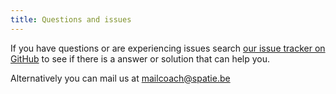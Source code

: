 ```yaml
---
title: Questions and issues
---
```


If you have questions or are experiencing issues search [our issue tracker on GitHub](https://github.com/spatie/laravel-mailcoach) to see if there is a answer or solution that can help you.

Alternatively you can mail us at [mailcoach@spatie.be](mailto:mailcoach@spatie.be)